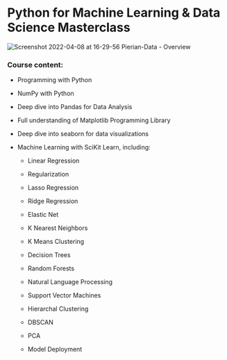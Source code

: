 # Python for Machine Learning & Data Science Masterclass
![Screenshot 2022-04-08 at 16-29-56 Pierian-Data - Overview](https://user-images.githubusercontent.com/75258625/162445924-0dbf4b82-abab-4658-9ee1-5c6f3bb68bea.png)
### Course content:
* Programming with Python
* NumPy with Python
* Deep dive into Pandas for Data Analysis
* Full understanding of Matplotlib Programming Library
* Deep dive into seaborn for data visualizations
* Machine Learning with SciKit Learn, including:

    * Linear Regression

    * Regularization

    * Lasso Regression

    * Ridge Regression

    *  Elastic Net

    * K Nearest Neighbors

    * K Means Clustering

    * Decision Trees

    * Random Forests

    * Natural Language Processing

    * Support Vector Machines

    * Hierarchal Clustering

    *  DBSCAN

    * PCA

    * Model Deployment
 
